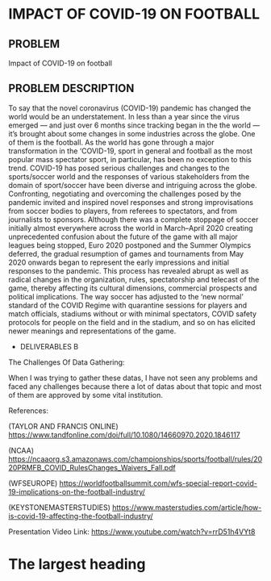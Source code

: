 # IMPACT OF COVID-19 ON FOOTBALL

## PROBLEM 
Impact of COVID-19 on football

## PROBLEM DESCRIPTION
To say that the novel coronavirus (COVID-19) pandemic has changed the world would be an understatement. In less than a year since the virus emerged — and just over 6 months since tracking began in the the world — it’s brought about some changes in some industries across the globe. One of them is the football.
As the world has gone through a major transformation in the ‘COVID-19, sport in general and football as the most popular mass spectator sport, in particular, has been no exception to this trend.
COVID-19 has posed serious challenges and changes to the sports/soccer world and the responses of various stakeholders from the domain of sport/soccer have been diverse and intriguing across the globe.
Confronting, negotiating and overcoming the challenges posed by the pandemic invited and inspired novel responses and strong improvisations from soccer bodies to players, from referees to spectators, and from journalists to sponsors.
Although there was a complete stoppage of soccer initially almost everywhere across the world in March–April 2020 creating unprecedented confusion about the future of the game with all major leagues being stopped, Euro 2020 postponed and the Summer Olympics deferred, the gradual resumption of games and tournaments from May 2020 onwards began to represent the early impressions and initial responses to the pandemic.
This process has revealed abrupt as well as radical changes in the organization, rules, spectatorship and telecast of the game, thereby affecting its cultural dimensions, commercial prospects and political implications. The way soccer has adjusted to the ‘new normal’ standard of the COVID Regime with quarantine sessions for players and match officials, stadiums without or with minimal spectators, COVID safety protocols for people on the field and in the stadium, and so on has elicited newer meanings and representations of the game.

- DELIVERABLES B

The Challenges Of Data Gathering:

When I was trying to gather these datas, I have not seen any problems and faced any challenges because there a lot of datas about that topic and most of them are approved by some vital institution.

References:

(TAYLOR AND FRANCIS ONLINE) https://www.tandfonline.com/doi/full/10.1080/14660970.2020.1846117
  
(NCAA) https://ncaaorg.s3.amazonaws.com/championships/sports/football/rules/2020PRMFB_COVID_RulesChanges_Waivers_Fall.pdf
 
(WFSEUROPE) https://worldfootballsummit.com/wfs-special-report-covid-19-implications-on-the-football-industry/

(KEYSTONEMASTERSTUDIES) https://www.masterstudies.com/article/how-is-covid-19-affecting-the-football-industry/

Presentation Video Link: https://www.youtube.com/watch?v=rrD51h4VYt8

# The largest heading
